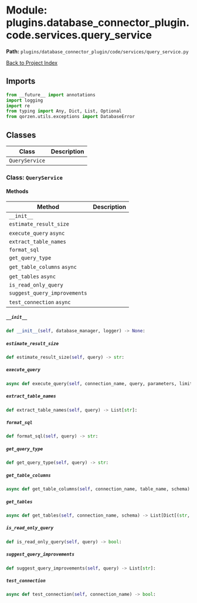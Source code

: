 # Module: plugins.database_connector_plugin.code.services.query_service

**Path:** `plugins/database_connector_plugin/code/services/query_service.py`

[Back to Project Index](../../../../../index.md)

## Imports
```python
from __future__ import annotations
import logging
import re
from typing import Any, Dict, List, Optional
from qorzen.utils.exceptions import DatabaseError
```

## Classes

| Class | Description |
| --- | --- |
| `QueryService` |  |

### Class: `QueryService`

#### Methods

| Method | Description |
| --- | --- |
| `__init__` |  |
| `estimate_result_size` |  |
| `execute_query` `async` |  |
| `extract_table_names` |  |
| `format_sql` |  |
| `get_query_type` |  |
| `get_table_columns` `async` |  |
| `get_tables` `async` |  |
| `is_read_only_query` |  |
| `suggest_query_improvements` |  |
| `test_connection` `async` |  |

##### `__init__`
```python
def __init__(self, database_manager, logger) -> None:
```

##### `estimate_result_size`
```python
def estimate_result_size(self, query) -> str:
```

##### `execute_query`
```python
async def execute_query(self, connection_name, query, parameters, limit, apply_mapping) -> Dict[(str, Any)]:
```

##### `extract_table_names`
```python
def extract_table_names(self, query) -> List[str]:
```

##### `format_sql`
```python
def format_sql(self, query) -> str:
```

##### `get_query_type`
```python
def get_query_type(self, query) -> str:
```

##### `get_table_columns`
```python
async def get_table_columns(self, connection_name, table_name, schema) -> List[Dict[(str, Any)]]:
```

##### `get_tables`
```python
async def get_tables(self, connection_name, schema) -> List[Dict[(str, Any)]]:
```

##### `is_read_only_query`
```python
def is_read_only_query(self, query) -> bool:
```

##### `suggest_query_improvements`
```python
def suggest_query_improvements(self, query) -> List[str]:
```

##### `test_connection`
```python
async def test_connection(self, connection_name) -> bool:
```
